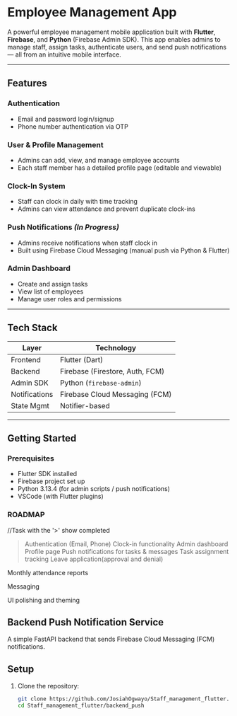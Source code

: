 # Employee Management App

A powerful employee management mobile application built with **Flutter**, **Firebase**, and **Python** (Firebase Admin SDK). This app enables admins to manage staff, assign tasks, authenticate users, and send push notifications — all from an intuitive mobile interface.

---

## Features

### Authentication

- Email and password login/signup
- Phone number authentication via OTP

### User & Profile Management

- Admins can add, view, and manage employee accounts
- Each staff member has a detailed profile page (editable and viewable)

### Clock-In System

- Staff can clock in daily with time tracking
- Admins can view attendance and prevent duplicate clock-ins

### Push Notifications *(In Progress)*

- Admins receive notifications when staff clock in
- Built using Firebase Cloud Messaging (manual push via Python & Flutter)

### Admin Dashboard

- Create and assign tasks
- View list of employees
- Manage user roles and permissions

---

## Tech Stack

| Layer        | Technology                         |
|------------- |------------------------------------|
| Frontend     | Flutter (Dart)                     |
| Backend      | Firebase (Firestore, Auth, FCM)    |
| Admin SDK    | Python (`firebase-admin`)          |
| Notifications| Firebase Cloud Messaging (FCM)     |
| State Mgmt   | Notifier-based                     |

---

## Getting Started

### Prerequisites

- Flutter SDK installed
- Firebase project set up
- Python 3.13.4 (for admin scripts / push notifications)
- VSCode (with Flutter plugins)

### ROADMAP

//Task with the '>' show completed

> Authentication (Email, Phone)
>Clock-in functionality
> Admin dashboard
> Profile page
>Push notifications for tasks & messages
>Task assignment tracking
>Leave application(approval and denial)

 Monthly attendance reports

 Messaging

 UI polishing and theming

## Backend Push Notification Service

A simple FastAPI backend that sends Firebase Cloud Messaging (FCM) notifications.

## Setup

1. Clone the repository:

   ```bash
   git clone https://github.com/JosiahOgwayo/Staff_management_flutter.git
   cd Staff_management_flutter/backend_push

